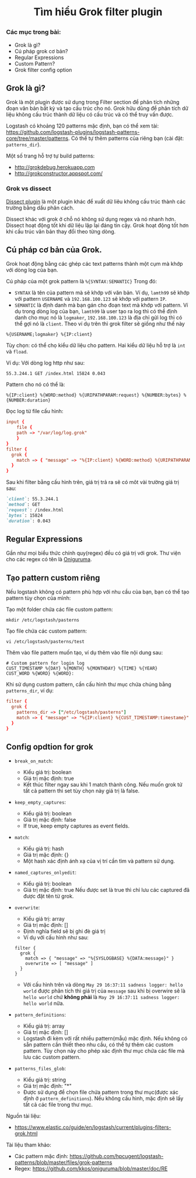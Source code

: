 # <p align=center> Tìm hiểu Grok filter plugin</p>


### Các mục trong bài:
- Grok là gì?
- Cú pháp grok cơ bản?
- Regular Expressions
- Custom Pattern?
- Grok filter config option


## Grok là gì?

Grok là một plugin được sử dụng trong Filter section để phân tích những đoạn văn bản bất kỳ và tạo cấu trúc cho nó.
Grok hữu dũng để phân tích dữ liệu không cấu trúc thành dữ liệu có cấu trúc và có thể truy vấn được. 

Logstash có khoảng 120 patterns mặc định, bạn có thể xem tài: https://github.com/logstash-plugins/logstash-patterns-core/tree/master/patterns. Có thể tự thêm patterns của riêng bạn (cài đặt: `patterns_dir`).

Một số trang hỗ trợ tự build patterns:
- http://grokdebug.herokuapp.com 
- http://grokconstructor.appspot.com/

### Grok vs dissect

[Dissect plugin](https://www.elastic.co/guide/en/logstash/7.6/plugins-filters-dissect.html) là một plugin khác để xuất dữ liêu không cấu trúc thành các trường bằng dấu phân cách.

Dissect khác với grok ở chỗ nó không sử dụng regex và nó nhanh hơn. Dissect hoạt động tốt khi dữ liệu lặp lại đáng tin cậy. Grok hoạt động tốt hơn khi cấu trúc văn bản thay đổi theo từng dòng.


## Cú pháp cơ bản của Grok.

Grok hoạt động bằng các ghép các text patterns thành một cụm mà khớp với dòng log của bạn.

Cú pháp của một grok pattern là `%{SYNTAX:SEMANTIC}`
Trong đó:
- `SYNTAX` là tên của pattern mà sẽ khớp với văn bản. Ví dụ, `lamth99` sẽ khớp với pattern `USERNAME` và `192.168.100.123` sẽ khớp với pattern `IP`.
- `SEMANTIC` là định danh mà bạn gán cho đoạn text mà khớp với pattern. Ví dụ trong dòng log của bạn, `lamth99` là user tạo ra log thì có thể định danh cho mục nó là `logmaker`, `192.168.100.123` là địa chỉ gửi log thì có thể gợi nó là `client`.
Theo ví dụ trên thì grok filter sẽ giống như thế này
```
%{USERNAME;logmaker} %{IP:client}
```
Tùy chọn: có thể chọ kiểu dữ liệu cho pattern. Hai kiểu dữ liệu hỗ trợ là `int` và `fload`.

Ví dụ: 
Với dòng log http như sau:
```
55.3.244.1 GET /index.html 15824 0.043
```
Pattern cho nó có thể là:
```
%{IP:client} %{WORD:method} %{URIPATHPARAM:request} %{NUMBER:bytes} %{NUMBER:duration}
```
Đọc log từ file cấu hình:
```conf
input {
    file {
    path => "/var/log/log.grok"
    }
}
filter {
  grok {
    match => { "message" => "%{IP:client} %{WORD:method} %{URIPATHPARAM:request} %{NUMBER:bytes} %{NUMBER:duration}" }
  }
}
```
Sau khi filter bằng cấu hình trên, giá trị trả ra sẽ có môt vài trường giá trị sau:
```md
`client`: 55.3.244.1
`method`: GET
`request`: /index.html
`bytes`: 15824
`duration`: 0.043
```

## Regular Expressions
Gần như mọi biểu thức chính quy(regex) đều có giá trị với grok. Thư viện cho các regex có tên là [Oniguruma](https://github.com/kkos/oniguruma/blob/master/doc/RE). 

## Tạo pattern custom riêng
Nếu logstash không có pattern phù hợp với nhu cầu của bạn, bạn có thể tạo pattern tùy chọn của mình:

Tạo một folder chứa các file custom pattern:
```
mkdir /etc/logstash/pasterns
``` 
Tạo file chứa các custom pattern:
```
vi /etc/logstash/pasterns/test
```
Thêm vào file pattern muốn tạo, ví dụ thêm vào file nội dung sau:
```
# Custom pattern for login log
CUST_TIMESTAMP %{DAY} %{MONTH} %{MONTHDAY} %{TIME} %{YEAR}
CUST_WORD %{WORD} %{WORD}:
```
Khi sử dụng custom pattern, cần cấu hình thư mục chứa chúng bằng `patterns_dir`, ví dụ:
```conf
filter {
  grok {
    patterns_dir => ["/etc/logstash/pasterns"]
    match => { "message" => "%{IP:client} %{CUST_TIMESTAMP:timestame}" }
  }
}
```

## Config opdtion for grok
- `break_on_match`: 
  - Kiểu giá trị: boolean
  - Giá trị mặc định: true
  - Kết thúc filter ngay sau khi 1 match thành công. Nếu muốn grok tử tất cả pattern thì set tùy chọn này giá trị là false.
- `keep_empty_captures`:
  - Kiểu giá trị: boolean
  - Giá trị mặc định: false
  - If true, keep empty captures as event fields.
- `match`:
  - Kiểu giá trị: hash
  - Giá trị mặc định: {}
  - Một hash xác định ánh xạ của vị trí cần tìm và pattern sử dụng.
- `named_captures_onlyedit`:
  - Kiểu giá trị: boolean
  - Giá trị mặc định: true
Nếu được set là true thì chỉ lưu các captured đã được đặt tên từ grok.
- `overwrite`:
  - Kiểu giá trị: array
  - Giá trị mặc định: []
  - Định nghĩa field sẽ bị ghi đè giá trị
  - Ví dụ với cấu hình như sau:
  ```
  filter {
    grok {
      match => { "message" => "%{SYSLOGBASE} %{DATA:message}" }
      overwrite => [ "message" ]  
    }
  }
  ```
  - Với cấu hình trên và dòng `May 29 16:37:11 sadness logger: hello world` được phân tích thì giá trị của `message` sau khi bị overwire sẽ là `hello world` chứ **không phải** là `May 29 16:37:11 sadness logger: hello world` nữa.

- `pattern_definitions`:
  - Kiểu giá trị: array
  - Giá trị mặc định: []
  - Logstash đi kèm với rất nhiều pattern(mẫu) mặc định. Nếu không có sẵn pattern cần thiết theo nhu cầu, có thể tự thêm các custom pattern. Tùy chọn này cho phép xác định thư mục chứa các file mà lưu các custom pattern. 
- `patterns_files_glob`:
  - Kiểu giá trị: string
  - Giá trị mặc định: "*"
  - Được sử dụng để chọn file chứa pattern trong thư mục(được xác định ở `pattern_definitions`). Nếu không cấu hình, mặc định sẽ lấy tất cả các file trong thư mục.


Nguồn tài liệu:
- https://www.elastic.co/guide/en/logstash/current/plugins-filters-grok.html

Tài liệu tham khảo:
- Các pattern mặc định: https://github.com/hpcugent/logstash-patterns/blob/master/files/grok-patterns
- Regex: https://github.com/kkos/oniguruma/blob/master/doc/RE
